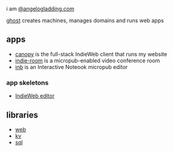 i am [@angelogladding.com](//angelogladding.com)

[ghost](//github.com/angelogladding/ghost) creates machines, manages domains and runs web apps

## apps
* [canopy](//github.com/angelogladding/canopy) is the full-stack IndieWeb client that runs my website
* [indie-room](//github.com/angelogladding/indie-room) is a micropub-enabled video conference room
* [inb](//github.com/angelogladding/inb) is an Interactive Noteook micropub editor

### app skeletons
* [IndieWeb editor](//github.com/angelogladding/IndieWeb-editor)

## libraries
* [web](//github.com/angelogladding/web)
* [kv](//github.com/angelogladding/kv)
* [sql](//github.com/angelogladding/sql)
